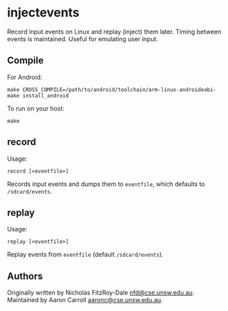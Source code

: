 injectevents
============

Record input events on Linux and replay (inject) them later.  Timing between
events is maintained.  Useful for emulating user input.

Compile
-------

For Android:

    make CROSS_COMPILE=/path/to/android/toolchain/arm-linux-androideabi-
    make install_android

To run on your host:

    make

record
------

Usage:

    record [<eventfile>]

Records input events and dumps them to `eventfile`, which defaults to
`/sdcard/events`.

replay
------

Usage:

    replay [<eventfile>]

Replay events from `eventfile` (default `/sdcard/events`).


Authors
-------

Originally written by Nicholas FitzRoy-Dale <nfd@cse.unsw.edu.au>.
Maintained by Aaron Carroll <aaronc@cse.unsw.edu.au>.


